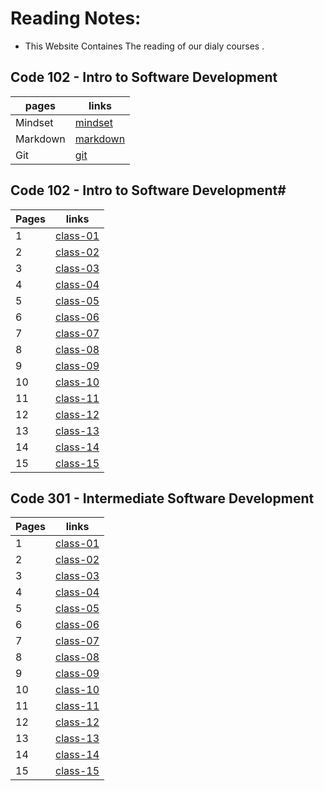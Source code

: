 # Reading Notes:

- This Website Containes The reading of our  dialy courses .


## Code 102 - Intro to Software Development



| pages   | links                                                        |
| ------- | ----------------------------------------------------         |
| Mindset |[mindset](https://anagheembayan.github.io/reading-nots/Mindset)                                                                 |
| Markdown|[markdown](https://anagheembayan.github.io/reading-nots/Markdown)                                                                |
| Git     |[git](https://anagheembayan.github.io/reading-nots/Gittutorial) 


##  Code 102 - Intro to Software Development#


| Pages  | links                |
| ------------- | ------------- |
| 1  | [class-01](https://anagheembayan.github.io/reading-nots/class-01) |
| 2  |[class-02](https://anagheembayan.github.io/reading-nots/class-02)  |
| 3  |[class-03](https://anagheembayan.github.io/reading-nots/class-03) |
| 4  |[class-04](https://anagheembayan.github.io/reading-nots/class-04) |
| 5  |[class-05](https://anagheembayan.github.io/reading-nots/class-05) |
| 6  | [class-06](https://anagheembayan.github.io/reading-nots/class-06)|
| 7  |[class-07](https://anagheembayan.github.io/reading-nots/class-07)|
| 8  |[class-08](https://anagheembayan.github.io/reading-nots/class-08) |
| 9  | [class-09](https://anagheembayan.github.io/reading-nots/class-09)|
| 10 |[class-10](https://anagheembayan.github.io/reading-nots/class-10) |
| 11 |[class-11](https://anagheembayan.github.io/reading-nots/class-11) |
| 12 | [class-12](https://anagheembayan.github.io/reading-nots/class-12) | 
| 13 |[class-13](https://anagheembayan.github.io/reading-nots/class-13) |
| 14 |[class-14](https://anagheembayan.github.io/reading-nots/class-14) |
| 15 |[class-15](https://anagheembayan.github.io/reading-nots/class-15) |


##  Code 301 - Intermediate Software Development

| Pages  | links                |
| ------------- | ------------- |
| 1  | [class-01](https://anagheembayan.github.io/reading-nots/301-class-01)|
| 2  | [class-02](https://anagheembayan.github.io/reading-nots/301-class-02)|
| 3  | [class-03](https://anagheembayan.github.io/reading-nots/301-class-03) |
| 4  | [class-04](https://anagheembayan.github.io/reading-nots/301-class-04)  |
| 5  | [class-05](https://anagheembayan.github.io/reading-nots/301-class-05) |
| 6  | [class-06](https://anagheembayan.github.io/reading-nots/301-class-06)  |
| 7  | [class-07](https://anagheembayan.github.io/reading-nots/301-class-07)|
| 8  | [class-08](https://anagheembayan.github.io/reading-nots/301-class-08)  |
| 9  | [class-09](https://anagheembayan.github.io/reading-nots/301-class-09)|
| 10 | [class-10](https://anagheembayan.github.io/reading-nots/301-class-10)|
| 11 |[class-11](https://anagheembayan.github.io/reading-nots/301-class-11) |
| 12 |[class-12](https://anagheembayan.github.io/reading-nots/301-class-12) | 
| 13 |[class-13](https://anagheembayan.github.io/reading-nots/301-class-13) |
| 14 |[class-14](https://anagheembayan.github.io/reading-nots/301-class-14)  |
| 15 |[class-15](https://anagheembayan.github.io/reading-nots/301-class-15)  |








